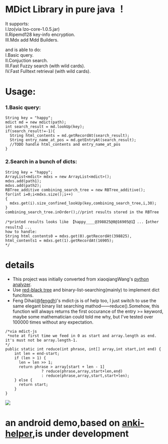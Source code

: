 # MDict Library in pure java ！
It supports:  
   I.lzo(via lzo-core-1.0.5.jar)  
  II.Ripemd128 key-info encryption.  
 III.Mdx add Mdd Builders.  

and is able to do:  
   I.Basic query.  
  II.Conjuction search.  
 III.Fast Fuzzy search (with wild cards).  
  IV.Fast Fulltext retrieval (with wild cards).  

# Usage:
### 1.Basic query:
```
String key = "happy";
mdict md = new mdict(path);
int search_result = md.lookUp(key);
if(search_result!=-1){
  String html_contents = md.getRecordAt(search_result);
  String entry_name_at_pos = md.getEntryAt(search_result);
  //TODO handle html_contents and entry_name_at_pos
}
```
### 2.Search in a bunch of dicts:
```
String key = "happy";
ArrayList<mdict> mdxs = new ArrayList<mdict>();
mdxs.add(path1);
mdxs.add(path2);
RBTree_additive combining_search_tree = new RBTree_additive();
for(int i=0;i<mdxs.size();i++)
{
  mdxs.get(i).size_confined_lookUp(key,combining_search_tree,i,30);
}  	
combining_search_tree.inOrder();//print results stored in the RBTree

/*printed results looks like 【happy____@398825@0@16905@1】...【other results】...
how to handle:
String html_contents0 = mdxs.get(0).getRecordAt(398825),
html_contents1 = mdxs.get(1).getRecordAt(16905);
*/
```



# details
* This project was initially converted from xiaoqiangWang's [python analyzer](https://bitbucket.org/xwang/mdict-analysis). 
* Use [red-black tree](http://www.cnblogs.com/skywang12345/p/3245399.html) and binary-list-searching(mainly) to implement dict funcitons.  
* Feng Dihai(@[fengdh](https://github.com/fengdh/mdict-js))'s mdict-js is of help too, I just switch to use the same elegant binary list searching mathod——reduce().Somehow, this function will always returns the first occurance of the entry >= keyword, maybe some mathematician could told me why, but I've tested over 100000 times without any expectation.
```
/*via mdict-js
 *note at first time we feed in 0 as start and array.length as end. it's must not be array.length-1. 
*/
public static int reduce(int phrase, int[] array,int start,int end) {
	int len = end-start;
	if (len > 1) {
	  len = len >> 1;
	  return phrase > array[start + len - 1]
				? reduce(phrase,array,start+len,end)
				: reduce(phrase,array,start,start+len);
	} else {
	  return start;
	}
}
```
	

<img src="https://github.com/KnIfER/mdict-parsr-java/raw/master/doc/MDX.svg">

# an android demo,based on [anki-helper](https://github.com/mmjang/ankihelper),is under development
